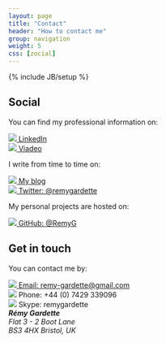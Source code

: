 ```yaml
---
layout: page
title: "Contact"
header: "How to contact me"
group: navigation
weight: 5
css: [zocial]
---
```

{% include JB/setup %}

<div class="row-fluid" markdown="1">

<div class="span4">

## Social

You can find my professional information on:

<div class="row-contact">
	<a href="http://fr.linkedin.com/in/remygardette">
		<img src="{{ '/img/linkedin-logo.png' }}" />
		<span>LinkedIn</span>
	</a>
</div>
<div class="row-contact">
	<a href="http://www.viadeo.com/fr/profile/remy.gardette1">
		<img src="{{ '/img/viadeo-logo.png' }}" />
		<span>Viadeo</span>
	</a>
</div>

I write from time to time on:

<div class="row-contact">
	<a href="http://blog.remyg.fr">
		<img src="{{ '/img/wordpress-logo.png' }}" />
		<span>My blog</span>
	</a>
</div>
<div class="row-contact">
	<a href="http://twitter.com/remygardette">
		<img src="{{ '/img/twitter-logo.png' }}" />
		<span>Twitter: @remygardette</span>
	</a>
</div>

My personal projects are hosted on:

<div class="row-contact">
	<a href="https://github.com/RemyG">
		<img src="{{ '/img/github-logo.png' }}" />
		<span>GitHub: @RemyG</span>
	</a>
</div>

</div>

<div class="span4">

## Get in touch

You can contact me by:

<div class="row-contact">
	<a href="mailto:remy-gardette@gmail.com">
		<img src="{{ '/img/gmail-logo.png' }}" />
		<span>Email: remy-gardette@gmail.com</span>
	</a>
</div>
<div class="row-contact">
	<img src="{{ '/img/phone-logo.png' }}" />
	<span>Phone: +44 (0) 7429 339096</span>
</div>
<div class="row-contact">
	<img src="{{ '/img/skype-logo.png' }}" />
	<span>Skype: remygardette</span>
</div>
<div class="row-contact">
	<address>
		<strong>Rémy Gardette</strong><br/>
		Flat 3 - 2 Boot Lane<br/>
		BS3 4HX Bristol, UK
	</address>
</div>

</div>

</div>